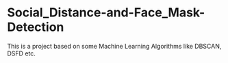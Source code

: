 # Social_Distance-and-Face_Mask-Detection
This is a project based on some Machine Learning Algorithms like DBSCAN, DSFD etc.
